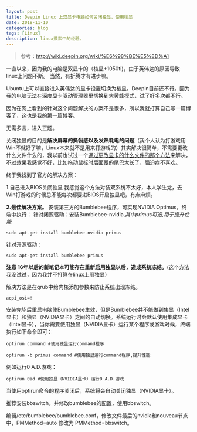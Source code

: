 ```yaml
---
layout: post
title: Deepin Linux 上双显卡电脑如何关闭独显，使用核显
date: 2018-11-10
categories: blog
tags: [Linux]
description: linux摸索中的经验。
---
```


>参考：http://wiki.deepin.org/wiki/%E6%98%BE%E5%8D%A1


一直以来，因为我的电脑是双显卡的（核显+1050ti)，由于英伟达的原因导致linux上问题不断。
当然，有折腾才有进步嘛。

Ubuntu上可以直接进入英伟达的显卡设置切换为核显。Deepin目前还不行。因为我的电脑无法在深度显卡驱动管理器里切换到大黄蜂模式，试了好多次都不行。

因为在网上看到的针对这个问题解决的方案不是很多，所以我就打算自己写一篇博客了，这也是我的第一篇博客。

无需多言，进入正题。

关闭独显的目的是**解决屏幕的撕裂感以及发热耗电的问题**（我个人认为打游戏用Win不就好了嘛，Linux本来就不是用来打游戏的）其实解决很简单，不需要更改什么文件什么的，我以前也试过一个[通过更改显卡的什么文件的那个方法](https://bbs.deepin.org/forum.php?mod=viewthread&tid=167512&extra=)来解决，不过效果我感觉不好，比如拖动鼠标时后面跟的尾巴太长了，强迫症不喜欢。

终于我找到了官方的解决方案：

1.自己进入BIOS关闭独显
我感觉这个方法对装双系统不太好，本人学生党，去Win打游戏的时候总不能每次都要进BIOS开启独显吧，有点麻烦。

**2.最佳解决方案。**
安装第三方的Bumblebee程序，可实现NVIDIA Optimus，终端中执行：
<kbd>针对闭源驱动</kbd>：安装Bumblebee-nvidia,*其中primus可选,用于提升性能*
```
sudo apt-get install bumblebee-nvidia primus 
```
<kbd>针对开源驱动</kbd>：

```
sudo apt-get install bumblebee primus
```
**注意 16年以后的新笔记本可能存在重新启用独显以后，造成系统冻结。**(这个方法我没试过，因为我并不打算在linux上用独显）

解决方法是在grub中给内核添加参数来防止系统出现冻结。

```
acpi_osi=!
```
安装完毕后重启电脑使Bumblebee生效，但是Bumblebee并不能做到集显（Intel显卡）和独显（NVIDIA显卡）之间的自动切换。系统运行时会默认使用集成显卡（Intel显卡），当你需要使用独显（NVIDIA显卡）运行某个程序或游戏时候，终端执行如下命令即可：

```
optirun command #使用独显运行command程序

optirun -b primus command #使用独显运行command程序,提升性能
```
例如运行0 A.D.游戏：

```
optirun 0ad #使用独显（NVIDIA显卡）运行0 A.D.游戏
```
当使用optirun命令的程序关闭后，系统将会自动关闭独显（NVIDIA显卡）。

推荐安装bbswitch，并修改bumblebee的配置，使用bbswitch。

编辑/etc/bumblebee/bumblebee.conf，修改文件最后的nvidia和nouveau节点中，PMMethod=auto 修改为 PMMethod=bbswitch。












